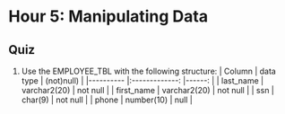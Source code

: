 # Hour 5: Manipulating Data
## Quiz 
1. Use the EMPLOYEE_TBL with the following structure:
| Column        |      data type  |  (not)null) |
|----------     |:-------------:  |------:      |
| last_name     |  varchar2(20)   | not null    |
| first_name    | varchar2(20)    | not null    |
| ssn           | char(9)         | not null    |
| phone         | number(10)      | null        |


